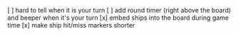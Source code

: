 [ ] hard to tell when it is your turn
[ ] add round timer (right above the board) and beeper when it's your turn
[x] embed ships into the board during game time
[x] make ship hit/miss markers shorter
